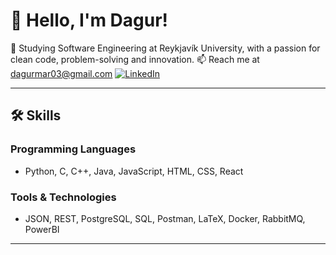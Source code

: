 # 👋 Hello, I'm Dagur!



🌱 Studying Software Engineering at Reykjavík University, with a passion for clean code, problem-solving and innovation.
📫 Reach me at [dagurmar03@gmail.com](mailto:dagurmar03@gmail.com)
[![LinkedIn](https://img.shields.io/badge/-LinkedIn-blue?logo=linkedin&style=flat)](https://www.linkedin.com/in/dagur-m%C3%A1r-oddsson-58819a2ba/)


---

## 🛠 Skills
### **Programming Languages**
- Python, C, C++, Java, JavaScript, HTML, CSS, React

### **Tools & Technologies**
- JSON, REST, PostgreSQL, SQL, Postman, LaTeX, Docker, RabbitMQ, PowerBI
---



<!--
**dagurmo/dagurmo** is a ✨ _special_ ✨ repository because its `README.md` (this file) appears on your GitHub profile.

Here are some ideas to get you started:

- 🔭 I’m currently working on ...
- 🌱 I’m currently learning ...
- 👯 I’m looking to collaborate on ...
- 🤔 I’m looking for help with ...
- 💬 Ask me about ...
- 📫 How to reach me: ...
- 😄 Pronouns: ...
- ⚡ Fun fact: ...
-->
